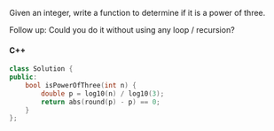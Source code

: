 Given an integer, write a function to determine if it is a power of three.

Follow up:
Could you do it without using any loop / recursion?

#### C++

```cpp
class Solution {
public:
    bool isPowerOfThree(int n) {
        double p = log10(n) / log10(3);
        return abs(round(p) - p) == 0;
    }
};
```

